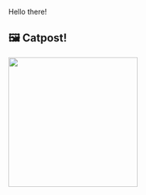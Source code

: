 Hello there!



## 🖼️ Catpost!

<sub>
    <img src="https://cdn2.thecatapi.com/images/bea.jpg" height="256">
</sub>

